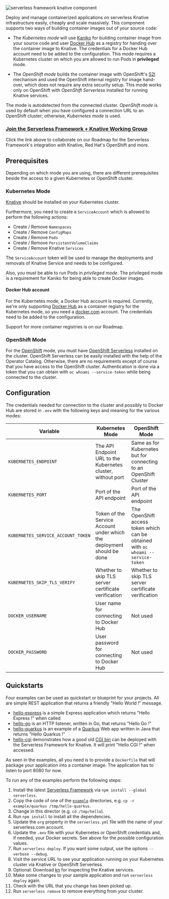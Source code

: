 ![serverless framework knative component](https://s3.amazonaws.com/public.serverless.com/component_knative/readme-serverless-framework-knative.png)

Deploy and manage containerized applications on serverless Knative infrastructure easily, cheaply and scale massively.
This component supports two ways of building container images out of your source code:

* The _Kubernetes mode_ will use [Kaniko](https://github.com/GoogleContainerTools/kaniko) for building container image from your source code and user [Docker Hub](https://hub.docker.com) as a registry for handing over the container image to Knative. The credentials for a Docker Hub account need to be added to the configuration. This mode requires a Kubernetes cluster on which you are allowed to run Pods in **privileged** mode.

* The _OpenShift mode_ builds the container image with OpenShift's [S2I](https://docs.openshift.com/container-platform/4.4/openshift_images/create-images.html) mechanism and used the OpenShift internal registry for image hand-over, which does not require any extra security setup. This mode works only on OpenShift with _OpenShift Serverless_ installed for running Knative services. 

The mode is autodetected from the connected cluster.  _OpenShift mode_ is used by default when you have configured a connection URL to an OpenShift cluster; otherwise, _Kubernetes mode_ is used.

### [Join the Serverless Framework + Knative Working Group](https://www.serverless-knative.com)

Click the link above to collaborate on our Roadmap for the Serverless Framework's integration with Knative, Red Hat's OpenShift and more.

## Prerequisites

Depending on which mode you are using, there are different prerequisites beside the access to a given Kubernetes or OpenShift cluster.

### Kubernetes Mode

[Knative](https://knative.dev) should be installed on your Kubernetes cluster.

Furthermore, you need to create a `ServiceAccount` which is allowed to perform the following actions:

- Create / Remove `Namespaces`
- Create / Remove `ConfigMaps`
- Create / Remove `Pods`
- Create / Remove `PersistentVolumeClaims`
- Create / Remove Knative `Services`

The `ServiceAccount` token will be used to manage the deployments and removals of Knative Service and needs to be configured.

Also, you must be able to run Pods in _privileged mode_. The privileged mode is a requirement for Kaniko for being able to create Docker images.

#### Docker Hub account

For the Kubernetes mode, a Docker Hub account is required.
Currently, we're only supporting [Docker Hub](https://hub.docker.com) as a container registry for the Kubernetes mode, so you need a [docker.com](https://docker.com) account.
The credentials need to be added to the configuration.

Support for more container registries is on our Roadmap.

### OpenShift Mode

For the [OpenShift](https://www.openshift.com/) mode, you must have [OpenShift Serverless](https://www.openshift.com/learn/topics/serverless) installed on the cluster. 
OpenShift Serverless can be easily installed with the help of the Operator Catalog. 
Otherwise, there are no requirements except of course that you have access to the OpenShift cluster.
Authentication is done via a token that you can obtain with `oc whoami --service-token` while being connected to the cluster.  

## Configuration

The credentials needed for connection to the cluster and possibly to Docker Hub are stored in `.env` with the following keys and meaning for the various modes:

| Variable | Kubernetes Mode | OpenShift Mode |
| -------- | -------- | -------- |
| `KUBERNETES_ENDPOINT`   | The API Endpoint URL to the Kubernetes cluster, without port   | Same as for Kubernetes but for connecting to an OpenShift Cluster   |
| `KUBERNETES_PORT`   | Port of the API endpoint   | Port of the API endpoint   |
| `KUBERNETES_SERVICE_ACCOUNT_TOKEN`   | Token of the Service Account under which the deployment should be done   | The OpenShift access token which can be obtained with `oc whoami --service-token`   |
| `KUBERNETES_SKIP_TLS_VERIFY`   | Whether to skip TLS server certificate verification  | Whether to skip TLS server certificate verification  |
| `DOCKER_USERNAME`   | User name for connecting to Docker Hub   | Not used   |
| `DOCKER_PASSWORD`   | User password for connecting to Docker Hub  | Not used   |

## Quickstarts

Four examples can be used as quickstart or blueprint for your projects. 
All are simple REST application that returns a friendly "Hello World !" message.

* [hello-express](examples/express) is a simple Express application which returns "Hello Express !" when called
* [hello-go](examples/go) is an HTTP listener, written in Go, that returns "Hello Go !"
* [hello-quarkus](examples/quarkus) is an example of a [Quarkus](https://quarkus.io) Web app written in Java that returns "Hello Quarkus !"
* [hello-cgi](examples/cgi) demonstrates how a good old [CGI bin](https://en.wikipedia.org/wiki/Common_Gateway_Interface) can be deployed with the Serverless Framework for Knative. It will print "Hello CGI !" when accessed.

As seen in the examples, all you need is to provide a `Dockerfile` that will package your application into a container image. 
The application has to listen to port 8080 for now.

<a id="run"></a>To run any of the examples perform the following steps: 

1. Install the latest [Serverless Framework](https://github.com/serverless/serverless) via `npm install --global serverless`.
1. Copy the code of one of the [`example`](examples/express) directories, e.g. `cp -r example/quarkus /tmp/hello-quarkus`.
1. Change in this director (e.g. `cd /tmp/hello`).
1. Run `npm install` to install all the dependencies.
1. Update the `org` property in the `serverless.yml` file with the name of your serverless.com account.
1. Update the `.env` file with your Kubernetes or OpenShift credentials and, if needed, your Docker secrets. See above for the possible configuration values.
1. Run `serverless deploy`. If you want some output, use the options `--verbose --debug`.
1. Visit the service URL to see your application running on your Kubernetes cluster via Knative or OpenShift Serverless.
1. Optional: Download [kn](https://github.com/knative/client/releases) for inspecting the Knative services.
1. Make some changes to your sample application and run `serverless deploy` again.
1. Check with the URL that you change has been picked up.
1. Run `serverless remove` to remove everything from your cluster.
